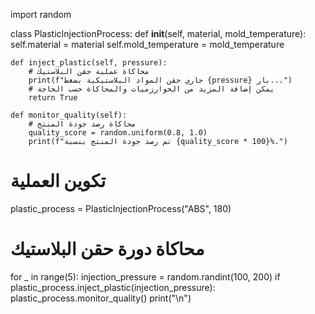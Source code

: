 import random

class PlasticInjectionProcess:
    def __init__(self, material, mold_temperature):
        self.material = material
        self.mold_temperature = mold_temperature

    def inject_plastic(self, pressure):
        # محاكاة عملية حقن البلاستيك
        print(f"جاري حقن المواد البلاستيكية بضغط {pressure} بار...")
        # يمكن إضافة المزيد من الخوارزميات والمحاكاة حسب الحاجة
        return True

    def monitor_quality(self):
        # محاكاة رصد جودة المنتج
        quality_score = random.uniform(0.8, 1.0)
        print(f"تم رصد جودة المنتج بنسبة {quality_score * 100}%.")

# تكوين العملية
plastic_process = PlasticInjectionProcess("ABS", 180)

# محاكاة دورة حقن البلاستيك
for _ in range(5):
    injection_pressure = random.randint(100, 200)
    if plastic_process.inject_plastic(injection_pressure):
        plastic_process.monitor_quality()
    print("\n")
    
